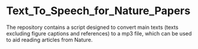 # Text_To_Speech_for_Nature_Papers
The repository contains a script designed to convert main texts (texts excluding figure captions and references) to a mp3 file, which can be used to aid reading articles from Nature.
